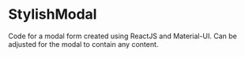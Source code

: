 # StylishModal
Code for a modal form created using ReactJS and Material-UI. Can be adjusted for the modal to contain any content.
